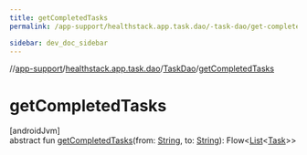```yaml
---
title: getCompletedTasks
permalink: /app-support/healthstack.app.task.dao/-task-dao/get-completed-tasks.html

sidebar: dev_doc_sidebar
---
```

//[app-support](../../../index.html)/[healthstack.app.task.dao](../index.html)/[TaskDao](index.html)/[getCompletedTasks](get-completed-tasks.html)



# getCompletedTasks



[androidJvm]\
abstract fun [getCompletedTasks](get-completed-tasks.html)(from: [String](https://kotlinlang.org/api/latest/jvm/stdlib/kotlin/-string/index.html), to: [String](https://kotlinlang.org/api/latest/jvm/stdlib/kotlin/-string/index.html)): Flow&lt;[List](https://kotlinlang.org/api/latest/jvm/stdlib/kotlin.collections/-list/index.html)&lt;[Task](../../healthstack.app.task.entity/-task/index.html)&gt;&gt;




